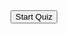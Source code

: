 <html>
  <head>
  </head>
  <body>
  <button onclick="startQuiz()">Start Quiz</button>
  <div id="quiz-container"></div>
  
  <button id="submit-answer" style="display:none;" onclick="submitAnswer()">Submit</button>
</body>
  </html>
